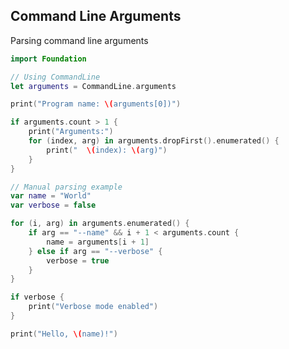 <!-- METADATA
{
  "title": "Swift Command Line Arguments",
  "tags": [
    "swift",
    "cli"
  ],
  "language": "swift"
}
-->

## Command Line Arguments
Parsing command line arguments
```swift
import Foundation

// Using CommandLine
let arguments = CommandLine.arguments

print("Program name: \(arguments[0])")

if arguments.count > 1 {
    print("Arguments:")
    for (index, arg) in arguments.dropFirst().enumerated() {
        print("  \(index): \(arg)")
    }
}

// Manual parsing example
var name = "World"
var verbose = false

for (i, arg) in arguments.enumerated() {
    if arg == "--name" && i + 1 < arguments.count {
        name = arguments[i + 1]
    } else if arg == "--verbose" {
        verbose = true
    }
}

if verbose {
    print("Verbose mode enabled")
}

print("Hello, \(name)!")
```
